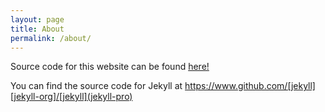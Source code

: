 ```yaml
---
layout: page
title: About
permalink: /about/
---
```


Source code for this website can be found [here!](https://gitlab.com/cameron.dugan/camerondugan.com)

You can find the source code for Jekyll at https://www.github.com/[jekyll][jekyll-org]/[jekyll](jekyll-pro)


[jekyll-org]: https://github.com/jekyll
[jekyll-proj]: https://github.com/jekyll/jekyll

